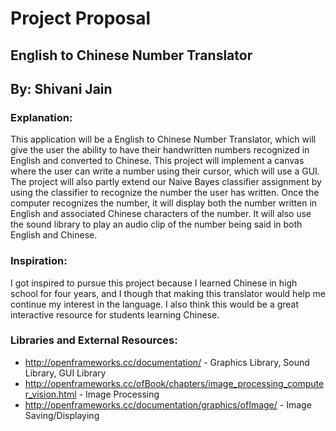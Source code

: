 # Project Proposal
## English to Chinese Number Translator
## By: Shivani Jain

### Explanation:

This application will be a English to Chinese Number Translator, which will give the user the ability to have their handwritten numbers recognized in English and converted to Chinese. This project will implement a canvas where the user can write a number using their cursor, which will use a GUI. The project will also partly extend our Naive Bayes classifier assignment by using the classifier to recognize the number the user has written. Once the computer recognizes the number, it will display both the number written in English and associated Chinese characters of the number. It will also use the sound library to play an audio clip of the number being said in both English and Chinese.

### Inspiration:

I got inspired to pursue this project because I learned Chinese in high school for four years, and I though that making this translator would help me continue my interest in the language. I also think this would be a great interactive resource for students learning Chinese.

### Libraries and External Resources:

* http://openframeworks.cc/documentation/ - Graphics Library, Sound Library, GUI Library
* http://openframeworks.cc/ofBook/chapters/image_processing_computer_vision.html - Image Processing
* http://openframeworks.cc/documentation/graphics/ofImage/ - Image Saving/Displaying
